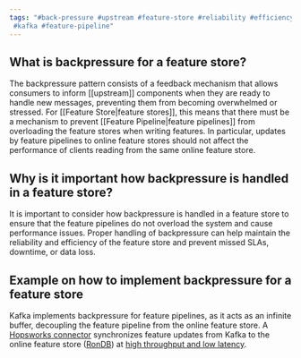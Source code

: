 ```yaml
---
tags: "#back-pressure #upstream #feature-store #reliability #efficiency
 #kafka #feature-pipeline"
---
```

## What is backpressure for a feature store?
The backpressure pattern consists of a feedback mechanism that allows consumers to inform [[upstream]] components when they are ready to handle new messages, preventing them from becoming overwhelmed or stressed. For [[Feature Store|feature stores]], this means that there must be a mechanism to prevent [[Feature Pipeline|feature pipelines]] from overloading the feature stores when writing features. In particular, updates by feature pipelines to online feature stores should not affect the performance of clients reading from the same online feature store.

## Why is it important how backpressure is handled in a feature store?
It is important to consider how backpressure is handled in a feature store to ensure that the feature pipelines do not overload the system and cause performance issues. Proper handling of backpressure can help maintain the reliability and efficiency of the feature store and prevent missed SLAs, downtime, or data loss.

## Example on how to implement backpressure for a feature store
Kafka implements backpressure for feature pipelines, as it acts as an infinite buffer, decoupling the feature pipeline from the online feature store. A [Hopsworks connector](https://github.com/logicalclocks/clusterj-onlinefs) synchronizes feature updates from Kafka to the online feature store ([RonDB](https://www.rondb.com/)) at [high throughput and low latency](https://www.hopsworks.ai/post/hopsworks-online-feature-store-fast-access-to-feature-data-for-ai-applications).


